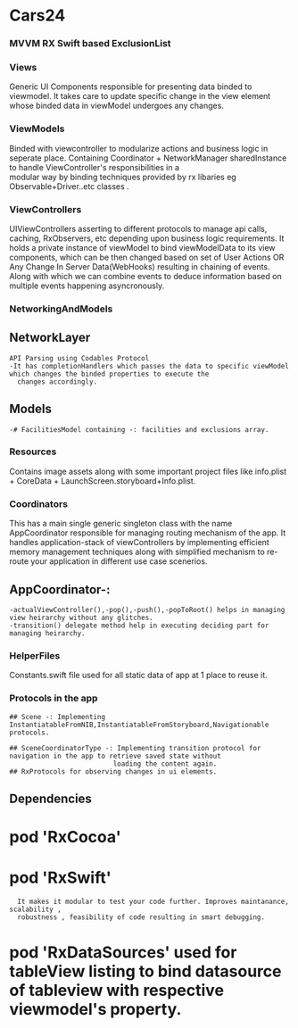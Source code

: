 # Cars24
### MVVM RX Swift based ExclusionList

### Views
  Generic UI Components responsible for presenting data binded to viewmodel. 
  It takes care to update specific change in the view element whose binded data in viewModel undergoes any changes.
  
### ViewModels
  Binded with viewcontroller to modularize actions and business logic in seperate place.
  Containing Coordinator + NetworkManager sharedInstance to handle ViewController's responsibilities in a \
  modular way by binding techniques provided by rx libaries eg Observable+Driver..etc classes .
 
### ViewControllers
  UIViewControllers asserting to different protocols to manage api calls, caching, RxObservers, etc depending upon business
   logic requirements. 
  It holds a private instance of viewModel to bind viewModelData to its view components, which can be then changed based on 
   set of User Actions OR Any Change In Server Data(WebHooks) resulting in chaining of events.
   Along with which we can combine events to deduce information based on multiple events happening asyncronously.
  
### NetworkingAndModels
  ## NetworkLayer 
    API Parsing using Codables Protocol
    -It has completionHandlers which passes the data to specific viewModel which changes the binded properties to execute the
      changes accordingly.
       
  ## Models
    -# FacilitiesModel containing -: facilities and exclusions array.
    
### Resources
  Contains image assets along with some important project files like info.plist + CoreData +
   LaunchScreen.storyboard+Info.plist.
  
### Coordinators
  This has a main single generic singleton class with the name AppCoordinator responsible for managing routing mechanism of
   the app.
  It handles application-stack of viewControllers by implementing efficient memory management techniques along with simplified
  mechanism to re-route your application in different use case scenerios.
  ## AppCoordinator-: 
    -actualViewController(),-pop(),-push(),-popToRoot() helps in managing view heirarchy without any glitches.
    -transition() delegate method help in executing deciding part for managing heirarchy. 
        
### HelperFiles
 Constants.swift file used for all static data of app at 1 place to reuse it.


### Protocols in the app  
    ## Scene -: Implementing InstantiatableFromNIB,InstantiatableFromStoryboard,Navigationable protocols.
    
    ## SceneCoordinatorType -: Implementing transition protocol for navigation in the app to retrieve saved state without
                              loading the content again.
    ## RxProtocols for observing changes in ui elements.

## Dependencies
   # pod 'RxCocoa'
   # pod 'RxSwift'
      It makes it modular to test your code further. Improves maintanance, scalability , 
      robustness , feasibility of code resulting in smart debugging.
   # pod 'RxDataSources' used for tableView listing to bind datasource of tableview with respective viewmodel's property.
